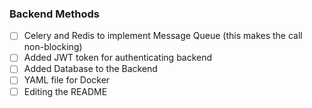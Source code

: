 ### Backend Methods

- [ ] Celery and Redis to implement Message Queue (this makes the call non-blocking)
- [ ] Added JWT token for authenticating backend
- [ ] Added Database to the Backend
- [ ] YAML file for Docker
- [ ] Editing the README
